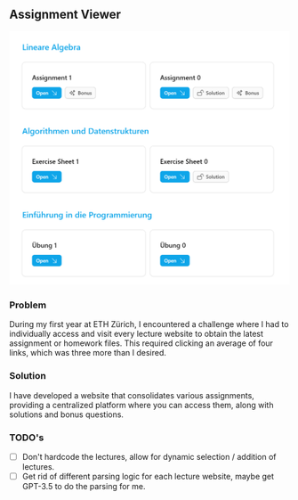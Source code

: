 ## Assignment Viewer

![Screenshot](./repo/screenshot.png)

### Problem

During my first year at ETH Zürich, I encountered a challenge where I had to individually access and visit every lecture website to obtain the latest assignment or homework files. This required clicking an average of four links, which was three more than I desired.

### Solution

I have developed a website that consolidates various assignments, providing a centralized platform where you can access them, along with solutions and bonus questions.

### TODO's

- [ ] Don't hardcode the lectures, allow for dynamic selection / addition of lectures.
- [ ] Get rid of different parsing logic for each lecture website, maybe get GPT-3.5 to do the parsing for me.
